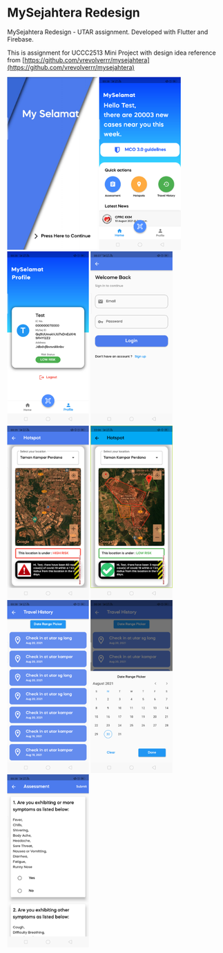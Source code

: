 # MySejahtera Redesign
MySejahtera Redesign - UTAR assignment. Developed with Flutter and Firebase.

This is assignment for UCCC2513 Mini Project with design idea reference from [https://github.com/vrevolverrr/mysejahtera](https://github.com/vrevolverrr/mysejahtera)

<img src="img/main.jpg" height="400">
<img src="img/home.png" height="400">
<img src="img/profile.png" height="400">
<img src="img/login.png" height="400">
<img src="img/high_risk.png" height="400">
<img src="img/low_risk.png" height="400">
<img src="img/history.png" height="400">
<img src="img/date_range.png" height="400">
<img src="img/assessment.png" height="400">